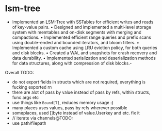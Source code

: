# lsm-tree

- Implemented an LSM-Tree with SSTables for efficient writes and reads of key-value pairs.
• Designed and implemented a multi-level storage system with memtables and on-disk segments with merging and
compactions.
• Implemented efficient range queries and prefix scans using double-ended and bounded iterators, and bloom filters.
• Implemented a custom cache using LRU eviction policy, for both queries and disk blocks.
• Created a WAL and snapshots for crash recovery and data durability.
• Implemented serialization and deserialization methods for data structures, along with compression of disk blocks.- 

Overall TODO:

- do not export fields in structs which are not required, everything is fucking exported rn
- there are alot of pass by value instead of pass by refs, within structs, func args etc
- use things like `Bound[T]`, reduces memory usage :)
- many places uses values, pass by refs wherever possible
- someplaces, used []byte instead of value.Userkey and etc. fix it
- // iterate via channels@TODO:
- use path/filepath
